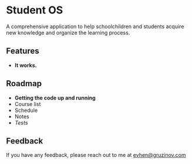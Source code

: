# Student OS

A comprehensive application to help schoolchildren and students acquire new knowledge and organize the learning process.

## Features

- **It works.**


## Roadmap

- **Getting the code up and running**
- Course list
- Schedule
- Notes
- *Tests*

## Feedback

If you have any feedback, please reach out to me at evhen@gruzinov.com
